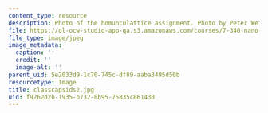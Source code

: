 ```yaml
---
content_type: resource
description: Photo of the homunculattice assignment. Photo by Peter Weigele.
file: https://ol-ocw-studio-app-qa.s3.amazonaws.com/courses/7-340-nano-life-an-introduction-to-virus-structure-and-assembly-fall-2005/f9262d2b1935b7328b9575835c861430_classcapsids2.jpg
file_type: image/jpeg
image_metadata:
  caption: ''
  credit: ''
  image-alt: ''
parent_uid: 5e2033d9-1c70-745c-df89-aaba3495d50b
resourcetype: Image
title: classcapsids2.jpg
uid: f9262d2b-1935-b732-8b95-75835c861430
---
```

